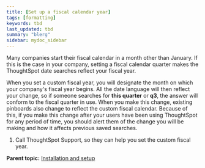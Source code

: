 ```yaml
---
title: [Set up a fiscal calendar year]
tags: [formatting]
keywords: tbd
last_updated: tbd
summary: "blerg"
sidebar: mydoc_sidebar
---
```

Many companies start their fiscal calendar in a month other than January. If this is the case in your company, setting a fiscal calendar quarter makes the ThoughtSpot date searches reflect your fiscal year.

When you set a custom fiscal year, you will designate the month on which your company's fiscal year begins. All the date language will then reflect your change, so if someone searches for **this quarter** or **q3**, the answer will conform to the fiscal quarter in use. When you make this change, existing pinboards also change to reflect the custom fiscal calendar. Because of this, if you make this change after your users have been using ThoughtSpot for any period of time, you should alert them of the change you will be making and how it affects previous saved searches.

1.   Call ThoughtSpot Support, so they can help you set the custom fiscal year.

**Parent topic:** [Installation and setup](../../admin/setup/intro.html)
